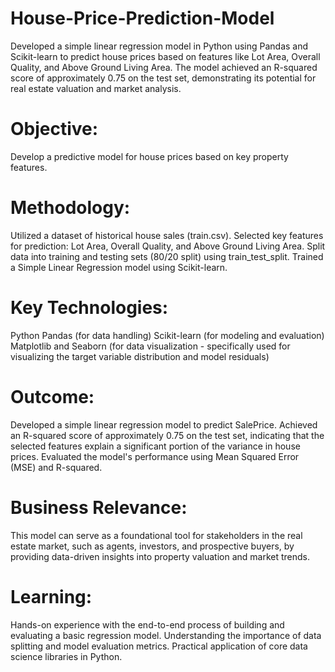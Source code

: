 # House-Price-Prediction-Model
Developed a simple linear regression model in Python using Pandas and Scikit-learn to predict house prices based on features like Lot Area, Overall Quality, and Above Ground Living Area. The model achieved an R-squared score of approximately 0.75 on the test set, demonstrating its potential for real estate valuation and market analysis.
# Objective:
Develop a predictive model for house prices based on key property features.
# Methodology:
Utilized a dataset of historical house sales (train.csv).
Selected key features for prediction: Lot Area, Overall Quality, and Above Ground Living Area.
Split data into training and testing sets (80/20 split) using train_test_split.
Trained a Simple Linear Regression model using Scikit-learn.
# Key Technologies:
Python
Pandas (for data handling)
Scikit-learn (for modeling and evaluation)
Matplotlib and Seaborn (for data visualization - specifically used for visualizing the target variable distribution and model residuals)
# Outcome:
Developed a simple linear regression model to predict SalePrice.
Achieved an R-squared score of approximately 0.75 on the test set, indicating that the selected features explain a significant portion of the variance in house prices.
Evaluated the model's performance using Mean Squared Error (MSE) and R-squared.
# Business Relevance:
This model can serve as a foundational tool for stakeholders in the real estate market, such as agents, investors, and prospective buyers, by providing data-driven insights into property valuation and market trends.
# Learning:
Hands-on experience with the end-to-end process of building and evaluating a basic regression model.
Understanding the importance of data splitting and model evaluation metrics.
Practical application of core data science libraries in Python.
